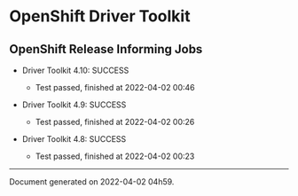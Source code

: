 
OpenShift Driver Toolkit
========================

OpenShift Release Informing Jobs
--------------------------------



* Driver Toolkit 4.10: SUCCESS
  - Test passed, finished at 2022-04-02 00:46



* Driver Toolkit 4.9: SUCCESS
  - Test passed, finished at 2022-04-02 00:26



* Driver Toolkit 4.8: SUCCESS
  - Test passed, finished at 2022-04-02 00:23

---
Document generated on 2022-04-02 04h59.
